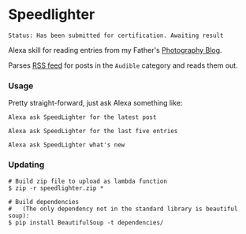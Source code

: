 # Speedlighter

`Status: Has been submitted for certification. Awaiting result`

Alexa skill for reading entries from my Father's [Photography Blog](http://www.speedlighter.ca/).

Parses [RSS feed](http://www.speedlighter.ca/feed/) for posts in the `Audible` category and reads them out.


### Usage

Pretty straight-forward, just ask Alexa something like:

```
Alexa ask SpeedLighter for the latest post
```

```
Alexa ask SpeedLighter for the last five entries
```

```
Alexa ask SpeedLighter what's new
```


### Updating

```
# Build zip file to upload as lambda function
$ zip -r speedlighter.zip *

# Build dependencies
#   (The only dependency not in the standard library is beautiful soup):
$ pip install BeautifulSoup -t dependencies/
```

